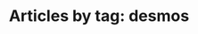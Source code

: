 ---
layout: blog_by_tag
title: 'Articles by tag: desmos'
tag: desmos
permalink: /blog/tag/desmos/
---